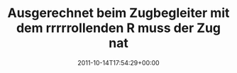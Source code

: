 ---
retweeted: false
source: <a href="http://twitter.com/download/android" rel="nofollow">Twitter for Android</a>
entities:
  hashtags: []
  symbols: []
  user_mentions: []
  urls: []
display_text_range:
- '0'
- '119'
favorite_count: '0'
id_str: '124905931552198656'
truncated: false
retweet_count: '0'
id: '124905931552198656'
created_at: Fri Oct 14 17:54:29 +0000 2011
favorited: false
full_text: Ausgerechnet beim Zugbegleiter mit dem rrrrrollenden R muss der Zug natürlich
  drrrrrreizehn Minuten Verspätung haben...
lang: de
tags:
- pesos/twitter
date: '2011-10-14T17:54:29+00:00'
src: https://twitter.com/bascht/status/124905931552198656
original_url: https://twitter.com/bascht/status/124905931552198656
type: twitter_tweet
text: Ausgerechnet beim Zugbegleiter mit dem rrrrrollenden R muss der Zug natürlich
  drrrrrreizehn Minuten Verspätung haben...
title: Ausgerechnet beim Zugbegleiter mit dem rrrrrollenden R muss der Zug nat

---